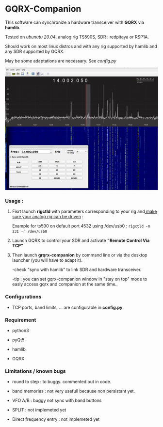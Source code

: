 # GQRX-Companion

This software can synchronize a hardware transceiver with **GQRX** via **hamlib**.

Tested on *ubunutu 20.04*, analog rig TS590S, SDR : redpitaya or RSP1A.

Should work on most linux distros and with any rig supported by hamlib and any SDR supported by GQRX.

May be some adaptations are necessary. See *config.py*


![screen shot of GQRX companion](./screen.png)

### Usage :
  

 1. Fisrt launch **rigctld** with parameters corresponding to your rig and<u> make sure your analog rig can be driven</u> :

    Example for ts590 on default port 4532 using /dev/usb0 :  `rigctld -m 231 -r /dev/usb0`

 2. Launch GQRX to control your SDR and activate  **"Remote Control Via TCP"** 
 
 3. Then launch **grqrx-companion** by command line or via the desktop launcher (you will have to adapt it).
 
    -check "sync with hamlib" to link SDR and hardware transceiver.

    -tip : you can set gqrx-companion window in "stay on top" mode to easly access gqrx and companion at the same time..

### Configurations
   * TCP ports, band limits, ... are configurable in **config.py**
   
### Requirement 

   * python3

   * pyQt5

   * hamlib

   * GQRX

### Limitations / known bugs

   * round to step : to buggy. commented out in code.
   
   * band memories : not very usefull because non persistant yet.

   * VFO A/B : buggy not sync with band buttons

   * SPLIT : not implemeted yet

   * Direct frequency entry : not implemeted yet


